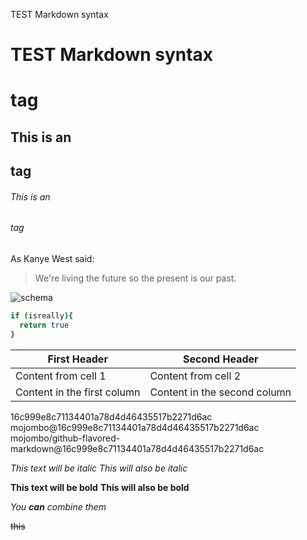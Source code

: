 TEST Markdown syntax
# TEST Markdown syntax <h1> tag
## This is an <h2> tag
###### This is an <h6> tag


As Kanye West said:

> We're living the future so
> the present is our past.

![schema](https://png.pngtree.com/png-clipart/20190515/original/pngtree-flying-rocket-png-image_3718748.jpg)

```bash
if (isreally){
  return true
}
```


First Header | Second Header
------------ | -------------
Content from cell 1 | Content from cell 2
Content in the first column | Content in the second column


16c999e8c71134401a78d4d46435517b2271d6ac
mojombo@16c999e8c71134401a78d4d46435517b2271d6ac
mojombo/github-flavored-markdown@16c999e8c71134401a78d4d46435517b2271d6ac


*This text will be italic*
_This will also be italic_

**This text will be bold**
__This will also be bold__

_You **can** combine them_


~~this~~
